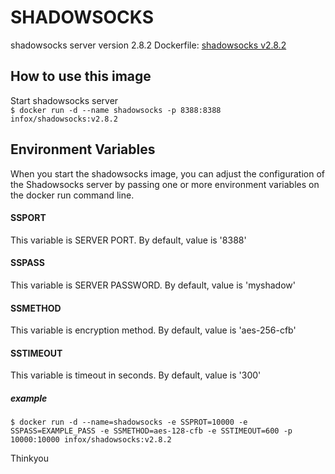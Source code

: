 # SHADOWSOCKS                     
shadowsocks server version 2.8.2
Dockerfile: [shadowsocks v2.8.2](https://github.com/tzm1921995/shadowsocks/blob/master/Dockerfile "shadowsocks")
                                
## How to use this image           
Start shadowsocks server        
`$ docker run -d --name shadowsocks -p 8388:8388 infox/shadowsocks:v2.8.2`
                                
## Environment Variables           
When you start the shadowsocks image, you can adjust the configuration of the
Shadowsocks server by passing one or more environment variables on the docker
run command line.
#### SSPORT                          
This variable is SERVER PORT. By default, value is '8388'
#### SSPASS                          
This variable is SERVER PASSWORD. By default, value is 'myshadow'
#### SSMETHOD                        
This variable is encryption method. By default, value is 'aes-256-cfb'
#### SSTIMEOUT                       
This variable is timeout in seconds. By default, value is '300'
##### example                         
`$ docker run -d --name=shadowsocks -e SSPROT=10000 -e SSPASS=EXAMPLE_PASS -e
SSMETHOD=aes-128-cfb -e SSTIMEOUT=600 -p 10000:10000 infox/shadowsocks:v2.8.2`
                                
Thinkyou 
